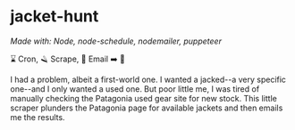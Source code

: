 # jacket-hunt
 
_Made with: Node, node-schedule, nodemailer, puppeteer_


:hourglass: Cron,  :razor: Scrape,   :email: Email     :arrow_right:   	:coat:

I had a problem, albeit a first-world one. I wanted a jacked--a very specific one--and I only wanted a used one. But poor little me, I was tired of manually checking the Patagonia used gear site for new stock. This little scraper plunders the Patagonia page for available jackets and then emails me the results. 

